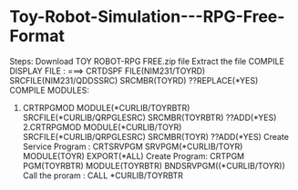 # Toy-Robot-Simulation---RPG-Free-Format
Steps:
Download TOY ROBOT-RPG FREE.zip file
Extract the file
COMPILE DISPLAY FILE :
===> CRTDSPF   FILE(NIM231/TOYRD) SRCFILE(NIM231/QDDSSRC) SRCMBR(TOYRD) ??REPLACE(*YES)   
COMPILE MODULES: 
1. CRTRPGMOD   MODULE(*CURLIB/TOYRBTR) SRCFILE(*CURLIB/QRPGLESRC) SRCMBR(TOYRBTR) ??ADD(*YES)                                               
2.CRTRPGMOD   MODULE(*CURLIB/TOYR) SRCFILE(*CURLIB/QRPGLESRC) SRCMBR(TOYR) ??ADD(*YES) 
Create Service Program : CRTSRVPGM SRVPGM(*CURLIB/TOYR) MODULE(TOYR) EXPORT(*ALL)
Create Program: CRTPGM PGM(TOYRBTR) MODULE(TOYRBTR) BNDSRVPGM((*CURLIB/TOYR))
Call the proram : CALL *CURLIB/TOYRBTR

